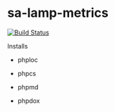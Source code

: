 sa-lamp-metrics
===============

[![Build Status](https://travis-ci.org/softasap/sa-lamp-metrics.svg?branch=master)](https://travis-ci.org/softasap/sa-lamp-metrix)

Installs 

- phploc

- phpcs

- phpmd

- phpdox


